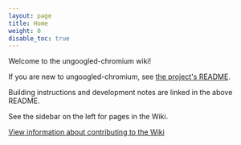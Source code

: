 ```yaml
---
layout: page
title: Home
weight: 0
disable_toc: true
---
```


Welcome to the ungoogled-chromium wiki!

If you are new to ungoogled-chromium, see [the project's README](https://github.com/Eloston/ungoogled-chromium/blob/master/README.md).

Building instructions and development notes are linked in the above README.

See the sidebar on the left for pages in the Wiki.

[View information about contributing to the Wiki](https://github.com/ungoogled-software/ungoogled-chromium-wiki/blob/master/README.md)
